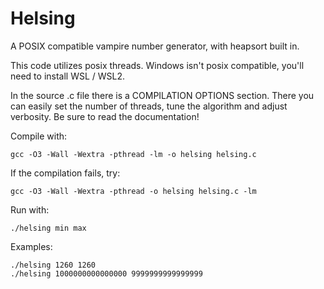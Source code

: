 # Helsing
A POSIX compatible vampire number generator, with heapsort built in.

This code utilizes posix threads. Windows isn't posix compatible, you'll need to install WSL / WSL2.

In the source .c file there is a COMPILATION OPTIONS section.
There you can easily set the number of threads, tune the algorithm and adjust verbosity.
Be sure to read the documentation!

Compile with:
```
gcc -O3 -Wall -Wextra -pthread -lm -o helsing helsing.c
```
If the compilation fails, try:
```
gcc -O3 -Wall -Wextra -pthread -o helsing helsing.c -lm
```
Run with: 
```
./helsing min max
```
Examples:
```
./helsing 1260 1260
./helsing 1000000000000000 9999999999999999
```
